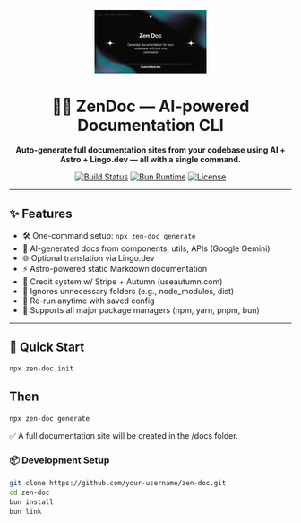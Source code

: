 <p align="center">
  <img src="/assets/cover.jpeg" width="200" alt="Zen Doc Logo" />
</p>

<h1 align="center">🧘‍♀️ ZenDoc — AI-powered Documentation CLI</h1>

<p align="center">
  <strong>Auto-generate full documentation sites from your codebase using AI + Astro + Lingo.dev — all with a single command.</strong>
</p>

<p align="center">
  <a href="https://bun.sh"><img src="https://img.shields.io/badge/build-passing-brightgreen.svg" alt="Build Status" /></a>
  <a href="https://bun.sh"><img src="https://img.shields.io/badge/runtime-bun-blueviolet" alt="Bun Runtime" /></a>
  <a href="./LICENSE"><img src="https://img.shields.io/badge/license-MIT-yellow.svg" alt="License" /></a>
</p>

---

## ✨ Features

- 🛠 One-command setup: `npx zen-doc generate`
- 🧠 AI-generated docs from components, utils, APIs (Google Gemini)
- 🌐 Optional translation via Lingo.dev
- ⚡ Astro-powered static Markdown documentation
- 🔐 Credit system w/ Stripe + Autumn (useautumn.com)
- 🧹 Ignores unnecessary folders (e.g., node_modules, dist)
- 🔄 Re-run anytime with saved config
- 🔌 Supports all major package managers (npm, yarn, pnpm, bun)

---

## 🚀 Quick Start

```bash
npx zen-doc init

```

## Then
```bash
npx zen-doc generate

```
✅ A full documentation site will be created in the /docs folder.


### 📦 Development Setup
```bash
git clone https://github.com/your-username/zen-doc.git
cd zen-doc
bun install
bun link
```